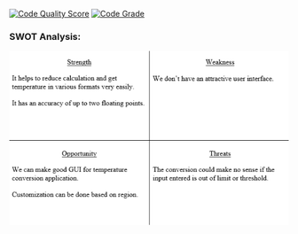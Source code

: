 [![Code Quality Score](https://www.code-inspector.com/project/18978/score/svg)](https://frontend.code-inspector.com/public/project/18978/Team1_Temperature_Conversion_Calculator/dashboard)
[![Code Grade](https://www.code-inspector.com/project/18978/status/svg)](https://frontend.code-inspector.com/public/project/18978/Team1_Temperature_Conversion_Calculator/dashboard)

### SWOT Analysis: <br />
   ![Alt Text](https://github.com/VinayakAlagwadi/Team1_Temperature_Conversion_Calculator/blob/main/Screenshot%20(2).png)<br />
